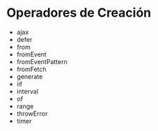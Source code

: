 # Operadores de Creación

- ajax
- defer
- from
- fromEvent
- fromEventPattern
- fromFetch
- generate
- iif
- interval
- of
- range
- throwError
- timer
